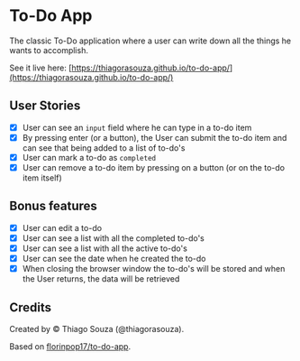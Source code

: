 # To-Do App

The classic To-Do application where a user can write down all the things he wants to accomplish.

See it live here:
[https://thiagorasouza.github.io/to-do-app/](https://thiagorasouza.github.io/to-do-app/)

## User Stories

-   [x] User can see an `input` field where he can type in a to-do item
-   [x] By pressing enter (or a button), the User can submit the to-do item and can see that being added to a list of to-do's
-   [x] User can mark a to-do as `completed`
-   [x] User can remove a to-do item by pressing on a button (or on the to-do item itself)

## Bonus features

-   [x] User can edit a to-do
-   [x] User can see a list with all the completed to-do's
-   [x] User can see a list with all the active to-do's
-   [x] User can see the date when he created the to-do
-   [x] When closing the browser window the to-do's will be stored and when the User returns, the data will be retrieved

## Credits

Created by &copy; Thiago Souza (@thiagorasouza).

Based on [florinpop17/to-do-app](https://github.com/florinpop17/app-ideas/blob/master/Projects/2-Intermediate/To-Do-App.md).